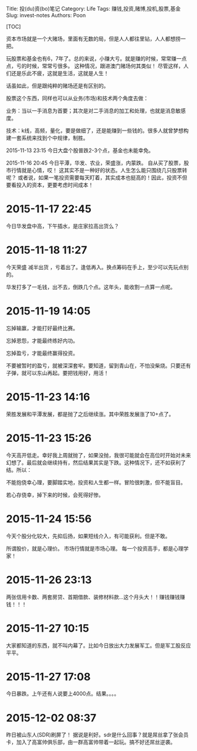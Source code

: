 Title: 投(du)资(bo)笔记
Category: Life
Tags: 赚钱,投资,赌博,投机,股票,基金
Slug: invest-notes
Authors: Poon

[TOC]


资本市场就是一个大赌场，里面有无数的局，但是人人都往里钻，人人都想捞一把。

玩股票和基金也有6，7年了。总的来说，小赚大亏。就是赚的时候，常常赚一点点，亏的时候，常常亏很多。 这种情况，跟进澳门赌场何其类似！ 尽管这样，人们还是乐此不疲，这就是生活，这就是人生！


话虽如此，但是跟纯粹的赌场还是有区别的。

股票这个东西，同样也可以从业务(市场)和技术两个角度去做：

业务：当以一手消息为首要；其次是对二手消息的加工和处理，也就是消息敏感度。

技术：k线，高频，量化，要是做细了，还是能赚到一些钱的。很多人就曾梦想构建一套系统来找到个中规律，制胜。


2015-11-13 23:15 今日大盘个股普跌2-3个点，基金也未能幸免。

2015-11-16 20:45 今日平潭，华发、农业，荣盛涨，内蒙跌。 自从买了股票，股市行情就是心情，哎！ 这其实不是一种好的状态。人生怎么能只围绕几只股票转呢？ 或者说，如果一笔投资需要每天盯着，其实成本也挺高的！因此，投资不但要看投入的资本，更要考虑时间成本！

# 2015-11-17 22:45 
今日华发盘中高，下午插水，是庄家拉高出货么？

# 2015-11-18 11:27

今天荣盛 减半出货 ，亏着出了。逢低再入。换点筹码在手上，至少可以先玩点别的。

华发打多了一毛钱，出不去，倒跌几个点。这年头，能收割一点算一点呢。

# 2015-11-19 14:05 

忘掉输赢，才能打好最终比赛。

忘掉恩怨，才能最终练好内功。

忘掉盈亏，才能最终赢得投资。 

不要被暂时的盈亏，就被深深套牢。要知道，留到青山在，不怕没柴烧。只要还有子弹，就可以东山再起。要把钱用好，用活！


# 2015-11-23 14:16

荣胜发展和平潭发展，都是抛了之后继续涨。其中荣胜发展涨了10+点了。

# 2015-11-23 15:26

今天高开低走。幸好我上周就抛了，如果没抛，我很可能就会在高位时开始对未来幻想了。最后就会继续持有，然后结果其实是下跌。这种情况下，还不如获利了结。所以：

不能抱侥幸心理，要脚踏实地，投资和人生都一样。冒险很刺激，但不能盲目。

若心存侥幸，掉下来的时候，会死得好惨。

# 2015-11-24 15:56

今天个股分化较大，先抑后扬，如果短线介入，有可能获利。但是不敢。

所谓股价，就是心理价。 市场行情就是市场心理。 每一个投资高手，都是心理学家！

# 2015-11-26 23:13

两张信用卡数、两套房贷、首期借款、装修材料款...这个月头大！！赚钱赚钱赚钱！！！

# 2015-11-27 10:15 

大家都知道的东西，就不叫内幕了。比如今日放出大力发展军工。但是军工股反应平平。

# 2015-11-27 17:08
今日暴跌。上午还有人说要上4000点。结果。。。。

<!-- ^ -->

# 2015-12-02 08:37 

昨日被山东人(SDR)刷屏了！ 据说是利好。sdr是什么回事？就是屌丝拿了张会员卡，加入了高富帅俱乐部，由一群高富帅带着一起玩。搞不好还屌丝逆袭。

<!-- $ -->
